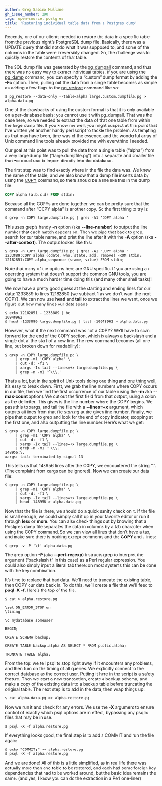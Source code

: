 ```yaml
---
author: Greg Sabino Mullane
gh_issue_number: 290
tags: open-source, postgres
title: 'Restoring individual table data from a Postgres dump'
---
```




Recently, one of our clients needed to restore the data in a specific table from the previous night’s PostgreSQL dump file. Basically, there was a UPDATE query that did not do what it was supposed to, and some of the columns in the table were irreversibly changed. So, the challenge was to quickly restore the contents of that table.

The SQL dump file was generated by the [pg_dumpall](https://www.postgresql.org/docs/current/static/app-pg-dumpall.html) command, and thus there was no easy way to extract individual tables. If you are using the [pg_dump](https://www.postgresql.org/docs/current/static/app-pgdump.html) command, you can specify a “custom” dump format by adding the **-Fc** option. Then, pulling out the data from a single table becomes as simple as adding a few flags to the [pg_restore](https://www.postgresql.org/docs/current/static/app-pgrestore.html) command like so:

```shell
$ pg_restore --data-only --table=alpha large.custom.dumpfile.pg > alpha.data.pg
```

One of the drawbacks of using the custom format is that it is only available on a per-database basis; you cannot use it with pg_dumpall. That was the case here, so we needed to extract the data of that one table from within the large dump file. If you know me well, you might suspect at this point that I’ve written yet another handy perl script to tackle the problem. As tempting as that may have been, time was of the essence, and the wonderful array of Unix command line tools already provided me with everything I needed.

Our goal at this point was to pull the data from a single table (“alpha”) from a very large dump file (“large.dumpfile.pg”) into a separate and smaller file that we could use to import directly into the database.

The first step was to find exactly where in the file the data was. We knew the name of the table, and we also know that a dump file inserts data by using the [COPY](https://www.postgresql.org/docs/current/static/sql-copy.html) command, so there should be a line like this in the dump file:

```sql
COPY alpha (a,b,c,d) FROM stdin;
```

Because all the COPYs are done together, we can be pretty sure that the command after “COPY alpha” is another copy. So the first thing to try is:

```shell
$ grep -n COPY large.dumpfile.pg | grep -A1 'COPY alpha '
```

This uses grep’s handy **-n** option (aka **--line-number**) to output the line number that each match appears on. Then we pipe that back to grep, search for our table name, and print the line after it with the **-A** option (aka **--after-context**). The output looked like this:

```shell
$ grep -n COPY large.dumpfile.pg | grep -A1 'COPY alpha '
1233889:COPY alpha (cdate, who, state, add, remove) FROM stdin;
12182851:COPY alpha_sequence (sname, value) FROM stdin;
```

Note that many of the options here are GNU specific. If you are using an operating system that doesn’t support the common GNU tools, you are going to have a much harder time doing this (and many other shell tasks)!

We now have a pretty good guess at the starting and ending lines for our data: 1233889 to lines 12182850 (we subtract 1 as we don’t want the next COPY). We can now use **head** and **tail** to extract the lines we want, once we figure out how many lines our data spans:

```shell
$ echo 12182851 - 1233889 | bc
10948962
$ head -1233889 large.dumpfile.pg | tail -10948962 > alpha.data.pg
```

However, what if the next command was not a COPY? We’ll have to scan forward for the end of the COPY section, which is always a backslash and a single dot at the start of a new line. The new command becomes (all one line, but broken down for readability):

```shell
$ grep -n COPY large.dumpfile.pg \
     | grep -m1 'COPY alpha' \
     | cut -d: -f1 \
     | xargs -Ix tail --lines=+x large.dumpfile.pg \
     | grep -n -m1 '^\\\.'
```

That’s a lot, but in the spirit of Unix tools doing one thing and one thing well, it’s easy to break down. First, we grab the line numbers where COPY occurs in our file, then we find the first occurrence of our table (using the **-m** aka **--max-count** option). We cut out the first field from that output, using a colon as the delimiter. This gives is the line number where the COPY begins. We pass this to xargs, and tail the file with a **--lines=+x** argument, which outputs all lines from that file *starting* at the given line number. Finally, we pipe that output to grep and look for the end of copy indicator, stopping at the first one, and also outputting the line number. Here’s what we get:

```shell
$ grep -n COPY large.dumpfile.pg \
     | grep -m1 'COPY alpha' \
     | cut -d: -f1 \
     | xargs -Ix tail --lines=+x large.dumpfile.pg \
     | grep -n -m1 '^\\\.'
148956:\.
xargs: tail: terminated by signal 13
```

This tells us that 148956 lines after the COPY, we encountered the string “\.”. (The complaint from xargs can be ignored). Now we can create our data file:

```shell
$ grep -n COPY large.dumpfile.pg \
     | grep -m1 'COPY alpha' \
     | cut -d: -f1 \
     | xargs -Ix tail --lines=+x large.dumpfile.pg \
     | head -148956 > alpha.data.pg
```

Now that the file is there, we should do a quick sanity check on it. If the file is small enough, we could simply call it up in your favorite editor or run it through **less** or **more**. You can also check things out by knowing that a Postgres dump file separates the data in columns by a tab character when using the COPY command. So we can view all lines that don’t have a tab, and make sure there is nothing except comments and the **COPY** and **\.** lines:

```shell
$ grep -v -P '\t' alpha.data.pg
```

The grep option **-P** (aka **--perl-regexp**) instructs grep to interpret the argument (“backslash t” in this case) as a Perl regular expression. You could also simply input a literal tab there: on most systems this can be done with the **<ctrl-v><TAB>** key combination.

It’s time to replace that bad data. We’ll need to truncate the existing table, then COPY our data back in. To do this, we’ll create a file that we’ll feed to **psql -X -f**. Here’s the top of the file:

```shell
$ cat > alpha.restore.pg

\set ON_ERROR_STOP on
\timing

\c mydatabase someuser

BEGIN;

CREATE SCHEMA backup;

CREATE TABLE backup.alpha AS SELECT * FROM public.alpha;

TRUNCATE TABLE alpha;
```

From the top: we tell psql to stop right away if it encounters any problems, and then turn on the timing of all queries. We explicitly connect to the correct database as the correct user. Putting it here in the script is a safety feature. Then we start a new transaction, create a backup schema, and make a copy of the existing data into a backup table before truncating the original table. The next step is to add in the data, then wrap things up:

```shell
$ cat alpha.data.pg >> alpha.restore.pg
```

Now we run it and check for any errors. We use the **-X** argument to ensure control of exactly which psql options are in effect, bypassing any psqlrc files that may be in use.

```shell
$ psql -X -f alpha.restore.pg
```

If everything looks good, the final step is to add a COMMIT and run the file again:

```shell
$ echo "COMMIT;" >> alpha.restore.pg
$ psql -X -f alpha.restore.pg
```

And we are done! All of this is a little simplified, as in real life there was actually more than one table to be restored, and each had some foreign key dependencies that had to be worked around, but the basic idea remains the same. (and yes, I know you can do the extraction in a Perl one-liner)


